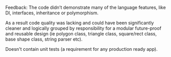 Feedback:
The code didn’t demonstrate many of the language features, like DI, interfaces, inheritance or polymorphism. 
 
As a result code quality was lacking and could have been significantly cleaner and logically grouped by responsibility for a modular future-proof and reusable design (ie polygon class, triangle class, square/rect class, base shape class, string parser etc). 

Doesn't contain unit tests (a requirement for any production ready app).

